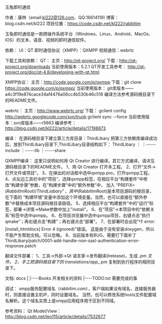 玉兔即时通信

作者：康林（email:kl222@126.com、QQ:16614119)
博客：blog.csdn.net/kl222
项目位置：https://code.csdn.net/kl222/rabbitim

玉兔即时通信是一款跨操作系统平台（Windows、Linux、Android、MacOs、IOS）的文本、语音、视频的即时通信软件。

依赖：
UI：QT
即时通信协议（XMPP）：QXMPP
视频通信：webrtc

下载工具和依赖：
QT：
主页：http://qt-project.org/
下载：http://qt-project.org/downloads
当前使用版本：5.2.1
QT开发工具参考：
  http://qt-project.org/doc/qt-4.8/developing-with-qt.html

XMPP协议：
主页：http://code.google.com/p/qxmpp
下载：git clone  https://code.google.com/p/qxmpp/
当前使用版本：
  git库版本——a4c3f19e874cace34af4476a06cc4b530b46c516
编译方法参考源码根目录下的README文件。

webrtc：
主页：http://www.webrtc.org/
下载：
  gclient config http://webrtc.googlecode.com/svn/trunk
  gclient sync --force
当前使用版本：svn库版本——r5663
编译参考：
  http://blog.csdn.net/kl222/article/details/17198873

编译：
在源码根目录下建立第三方库目录：ThirdLibary
把第三方依赖库编译成功后，放到ThirdLibary目录下,ThirdLibary目录结构如下：
ThirdLibary
    ｜
    ｜-----include
    ｜-----lib
    ｜-----share

QXMPP编译：
这里只说明如何用 Qt Creator 进行编译。其它方式编译，请详见源码根目录下的README文件。
1、用 Qt Creator 打开本工程。
2、打开“文件->打开文件或项目”。
3、在弹出的对话框中选中qxmpp.pro，打开qxmpp工程。
4、点左边工具栏中的“项目”，选择qxmpp标签，在相应平台“构建套件”中修改“构建步骤”参数，在“构建步骤”中的“额外参数”中，
加入 “PREFIX=$(RabbitImRoot)/ThirdLiabary”，其中$(RabbitImRoot)是本项目源码的根目录，在下面的
“构建环境”变量中添加这个环境变量。当然，也可以直接在“额外参数”中替换成本项目源码根目录路径。
5、选择相应平台“构建套件”中的“运行”标签，部署->详情->Make参数中加上"install"。
6、在“项目”->本项目中的“依赖关系”标签中选中qxmpp。
6、在项目浏览器中选中qxmpp项目，右键点击“执行qmake”；再右键点击“构建”；再右键点击“部署”。
7、在部署时会出现":-1: error: [install_htmldocs] Error 4 (ignored)"错误。
这是由于没有安装doxygen，所以不能产生帮助文档。可以忽略。
8、当前版本有BUG，需要打下面补丁
ThirdLibary/patch/0001-add-handle-non-sasl-authentication-error-response.patch


翻译文件部署：
1、工具->外部->Qt 语言家->发布翻译(lrelease)，生成 *.pm 文件。
2、手工把源码根目录下的 translations/app_*.pm 复制到执行程序的相同目录下。

文档:
docs
  |
  |----Books      开发相关的资料
  |----TODO.txt   需要完成的事


调试：
xmpp服务配置域名（rabbitim.com），客户端如果没有域名，连接服务器时，则直接设置主机IP，同时设置域名。
当然，也可以修改系统hosts文件配置域名解析。这个域名实质上是xmpp应用程序用于区别不同域。

参考资料：
Qt Model/View： http://blog.csdn.net/leo115/article/details/7532677


